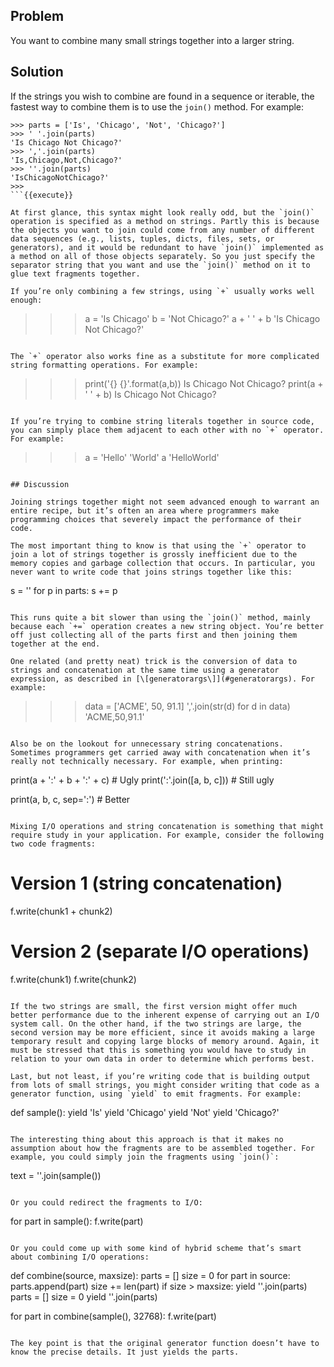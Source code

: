 ## Problem

You want to combine many small strings together into a larger string.

## Solution

If the strings you wish to combine are found in a sequence or iterable, the fastest way to combine them is to use the `join()` method. For example:

```
>>> parts = ['Is', 'Chicago', 'Not', 'Chicago?']
>>> ' '.join(parts)
'Is Chicago Not Chicago?'
>>> ','.join(parts)
'Is,Chicago,Not,Chicago?'
>>> ''.join(parts)
'IsChicagoNotChicago?'
>>>
```{{execute}}

At first glance, this syntax might look really odd, but the `join()` operation is specified as a method on strings. Partly this is because the objects you want to join could come from any number of different data sequences (e.g., lists, tuples, dicts, files, sets, or generators), and it would be redundant to have `join()` implemented as a method on all of those objects separately. So you just specify the separator string that you want and use the `join()` method on it to glue text fragments together.

If you’re only combining a few strings, using `+` usually works well enough:

```
>>> a = 'Is Chicago'
>>> b = 'Not Chicago?'
>>> a + ' ' + b
'Is Chicago Not Chicago?'
>>>
```{{execute}}

The `+` operator also works fine as a substitute for more complicated string formatting operations. For example:

```
>>> print('{} {}'.format(a,b))
Is Chicago Not Chicago?
>>> print(a + ' ' + b)
Is Chicago Not Chicago?
>>>
```{{execute}}

If you’re trying to combine string literals together in source code, you can simply place them adjacent to each other with no `+` operator. For example:

```
>>> a = 'Hello' 'World'
>>> a
'HelloWorld'
>>>
```{{execute}}

## Discussion

Joining strings together might not seem advanced enough to warrant an entire recipe, but it’s often an area where programmers make programming choices that severely impact the performance of their code.

The most important thing to know is that using the `+` operator to join a lot of strings together is grossly inefficient due to the memory copies and garbage collection that occurs. In particular, you never want to write code that joins strings together like this:

```
s = ''
for p in parts:
    s += p
```{{execute}}

This runs quite a bit slower than using the `join()` method, mainly because each `+=` operation creates a new string object. You’re better off just collecting all of the parts first and then joining them together at the end.

One related (and pretty neat) trick is the conversion of data to strings and concatenation at the same time using a generator expression, as described in [\[generatorargs\]](#generatorargs). For example:

```
>>> data = ['ACME', 50, 91.1]
>>> ','.join(str(d) for d in data)
'ACME,50,91.1'
>>>
```{{execute}}

Also be on the lookout for unnecessary string concatenations. Sometimes programmers get carried away with concatenation when it’s really not technically necessary. For example, when printing:

```
print(a + ':' + b + ':' + c)       # Ugly
print(':'.join([a, b, c]))         # Still ugly

print(a, b, c, sep=':')            # Better
```{{execute}}

Mixing I/O operations and string concatenation is something that might require study in your application. For example, consider the following two code fragments:

```
# Version 1 (string concatenation)
f.write(chunk1 + chunk2)

# Version 2 (separate I/O operations)
f.write(chunk1)
f.write(chunk2)
```{{execute}}

If the two strings are small, the first version might offer much better performance due to the inherent expense of carrying out an I/O system call. On the other hand, if the two strings are large, the second version may be more efficient, since it avoids making a large temporary result and copying large blocks of memory around. Again, it must be stressed that this is something you would have to study in relation to your own data in order to determine which performs best.

Last, but not least, if you’re writing code that is building output from lots of small strings, you might consider writing that code as a generator function, using `yield` to emit fragments. For example:

```
def sample():
    yield 'Is'
    yield 'Chicago'
    yield 'Not'
    yield 'Chicago?'
```{{execute}}

The interesting thing about this approach is that it makes no assumption about how the fragments are to be assembled together. For example, you could simply join the fragments using `join()`:

```
text = ''.join(sample())
```{{execute}}

Or you could redirect the fragments to I/O:

```
for part in sample():
    f.write(part)
```{{execute}}

Or you could come up with some kind of hybrid scheme that’s smart about combining I/O operations:

```
def combine(source, maxsize):
    parts = []
    size = 0
    for part in source:
        parts.append(part)
        size += len(part)
        if size > maxsize:
            yield ''.join(parts)
            parts = []
            size = 0
    yield ''.join(parts)

for part in combine(sample(), 32768):
    f.write(part)
```{{execute}}

The key point is that the original generator function doesn’t have to know the precise details. It just yields the parts.